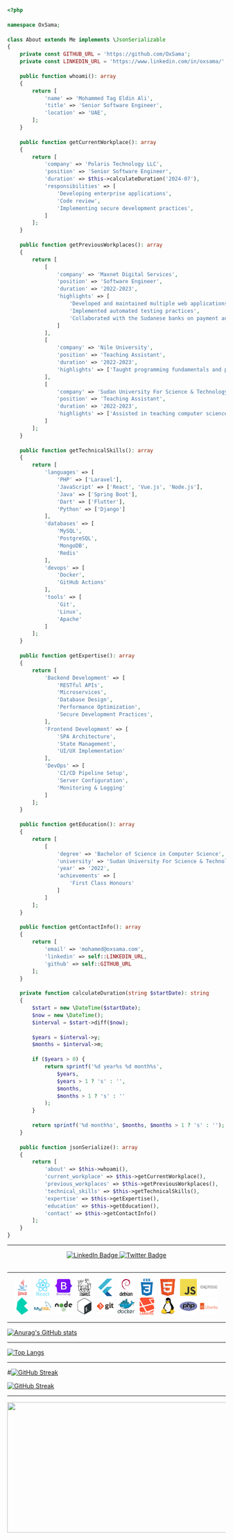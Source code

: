 <!-- ### Hi there 👋 -->

<!--
**OxSama/OxSama** is a ✨ _special_ ✨ repository because its `README.md` (this file) appears on your GitHub profile.

Here are some ideas to get you started:

- 🔭 I’m currently working on ...
- 🌱 I’m currently learning ...
- 👯 I’m looking to collaborate on ...
- 🤔 I’m looking for help with ...
- 💬 Ask me about ...
- 📫 How to reach me: ...
- 😄 Pronouns: ...
- ⚡ Fun fact: ...
-->
<!-- <div align="center" >
  <img src="https://media.giphy.com/media/M9gbBd9nbDrOTu1Mqx/giphy.gif" width="100" />
</div> -->



```php
<?php

namespace OxSama;

class About extends Me implements \JsonSerializable
{
    private const GITHUB_URL = 'https://github.com/OxSama';
    private const LINKEDIN_URL = 'https://www.linkedin.com/in/oxsama/';

    public function whoami(): array
    {
        return [
            'name' => 'Mohammed Tag Eldin Ali',
            'title' => 'Senior Software Engineer',
            'location' => 'UAE',
        ];
    }

    public function getCurrentWorkplace(): array
    {
        return [
            'company' => 'Polaris Technology LLC',
            'position' => 'Senior Software Engineer',
            'duration' => $this->calculateDuration('2024-07'),
            'responsibilities' => [
                'Developing enterprise applications',
                'Code review',
                'Implementing secure development practices',
            ]
        ];
    }

    public function getPreviousWorkplaces(): array
    {
        return [
            [
                'company' => 'Maxnet Digital Services',
                'position' => 'Software Engineer',
                'duration' => '2022-2023',
                'highlights' => [
                    'Developed and maintained multiple web applications',
                    'Implemented automated testing practices',
                    'Collaborated with the Sudanese banks on payment and digital transformation solutions',
                ]
            ],
            [
                'company' => 'Nile University',
                'position' => 'Teaching Assistant',
                'duration' => '2022-2023',
                'highlights' => ['Taught programming fundamentals and provided mentorship to students']
            ],
            [
                'company' => 'Sudan University For Science & Technology',
                'position' => 'Teaching Assistant',
                'duration' => '2022-2023',
                'highlights' => ['Assisted in teaching computer science courses and labs']
            ]
        ];
    }

    public function getTechnicalSkills(): array
    {
        return [
            'languages' => [
                'PHP' => ['Laravel'],
                'JavaScript' => ['React', 'Vue.js', 'Node.js'],
                'Java' => ['Spring Boot'],
                'Dart' => ['Flutter'],
                'Python' => ['Django']
            ],
            'databases' => [
                'MySQL',
                'PostgreSQL',
                'MongoDB',
                'Redis'
            ],
            'devops' => [
                'Docker',
                'GitHub Actions'
            ],
            'tools' => [
                'Git',
                'Linux',
                'Apache'
            ]
        ];
    }

    public function getExpertise(): array
    {
        return [
            'Backend Development' => [
                'RESTful APIs',
                'Microservices',
                'Database Design',
                'Performance Optimization',
                'Secure Development Practices',
            ],
            'Frontend Development' => [
                'SPA Architecture',
                'State Management',
                'UI/UX Implementation'
            ],
            'DevOps' => [
                'CI/CD Pipeline Setup',
                'Server Configuration',
                'Monitoring & Logging'
            ]
        ];
    }

    public function getEducation(): array
    {
        return [
            [
                'degree' => 'Bachelor of Science in Computer Science',
                'university' => 'Sudan University For Science & Technology',
                'year' => '2022',
                'achievements' => [
                    'First Class Honours'
                ]
            ]
        ];
    }

    public function getContactInfo(): array
    {
        return [
            'email' => 'mohamed@oxsama.com',
            'linkedin' => self::LINKEDIN_URL,
            'github' => self::GITHUB_URL
        ];
    }

    private function calculateDuration(string $startDate): string
    {
        $start = new \DateTime($startDate);
        $now = new \DateTime();
        $interval = $start->diff($now);

        $years = $interval->y;
        $months = $interval->m;

        if ($years > 0) {
            return sprintf('%d year%s %d month%s',
                $years,
                $years > 1 ? 's' : '',
                $months,
                $months > 1 ? 's' : ''
            );
        }

        return sprintf('%d month%s', $months, $months > 1 ? 's' : '');
    }

    public function jsonSerialize(): array
    {
        return [
            'about' => $this->whoami(),
            'current_workplace' => $this->getCurrentWorkplace(),
            'previous_workplaces' => $this->getPreviousWorkplaces(),
            'technical_skills' => $this->getTechnicalSkills(),
            'expertise' => $this->getExpertise(),
            'education' => $this->getEducation(),
            'contact' => $this->getContactInfo()
        ];
    }
}
```


<hr>


<div id="badges" align="center">
  <a href="https://www.linkedin.com/in/mohamed-taj-eldin-b510791bb/">
    <img src="https://img.shields.io/badge/LinkedIn-blue?style=for-the-badge&logo=linkedin&logoColor=white" alt="LinkedIn Badge"/>
  </a>
<!--   <a href="your-youtube-URL">
    <img src="https://img.shields.io/badge/YouTube-red?style=for-the-badge&logo=youtube&logoColor=white" alt="Youtube Badge"/>
  </a> -->
  <a href="https://twitter.com/OX_SAMA">
    <img src="https://img.shields.io/badge/Twitter-blue?style=for-the-badge&logo=twitter&logoColor=white" alt="Twitter Badge"/>
  </a>
</div>

<div align="center">
  <img src="https://komarev.com/ghpvc/?username=OxSama&style=flat-square&color=red" alt=""/>
</div>

<hr>

<div align="center">
  <img src="https://github.com/devicons/devicon/blob/master/icons/java/java-original-wordmark.svg" title="Java" alt="Java" width="40" height="40"/>&nbsp;
  <img src="https://github.com/devicons/devicon/blob/master/icons/react/react-original-wordmark.svg" title="React" alt="React" width="40" height="40"/>&nbsp;
  <img src="https://github.com/devicons/devicon/blob/master/icons/bootstrap/bootstrap-original-wordmark.svg" title="Bootstrap" alt="Bootstrap" width="40" height="40"/>&nbsp;
  <img src="https://github.com/devicons/devicon/blob/master/icons/composer/composer-line-wordmark.svg" title="Composer" alt="Composer" width="40" height="40"/>&nbsp;
  <img src="https://github.com/devicons/devicon/blob/master/icons/flutter/flutter-original.svg" title="Flutter" alt="Flutter" width="40" height="40"/>&nbsp;
  <img src="https://github.com/devicons/devicon/blob/master/icons/debian/debian-original-wordmark.svg" title="Debian" alt="Debian " width="40" height="40"/>&nbsp;
  <img src="https://github.com/devicons/devicon/blob/master/icons/css3/css3-plain-wordmark.svg"  title="CSS3" alt="CSS" width="40" height="40"/>&nbsp;
  <img src="https://github.com/devicons/devicon/blob/master/icons/html5/html5-original.svg" title="HTML5" alt="HTML" width="40" height="40"/>&nbsp;
  <img src="https://github.com/devicons/devicon/blob/master/icons/javascript/javascript-original.svg" title="JavaScript" alt="JavaScript" width="40" height="40"/>&nbsp;
  <img src="https://github.com/devicons/devicon/blob/master/icons/express/express-original-wordmark.svg" title="JavaScript" alt="JavaScript" width="40" height="40"/>&nbsp;
  <img src="https://github.com/devicons/devicon/blob/master/icons/bulma/bulma-plain.svg" title="Bulma" alt="Bulma" width="40" height="40"/>&nbsp;
  <img src="https://github.com/devicons/devicon/blob/master/icons/mysql/mysql-original-wordmark.svg" title="MySQL"  alt="MySQL" width="40" height="40"/>&nbsp;
  <img src="https://github.com/devicons/devicon/blob/master/icons/nodejs/nodejs-original-wordmark.svg" title="NodeJS" alt="NodeJS" width="40" height="40"/>&nbsp;
  <img src="https://github.com/devicons/devicon/blob/master/icons/bash/bash-original.svg" title="Bash" alt="Bash" width="40" height="40"/>&nbsp;
  <img src="https://github.com/devicons/devicon/blob/master/icons/git/git-original-wordmark.svg" title="Git" alt="Git" width="40" height="40"/>&nbsp;
  <img src="https://github.com/devicons/devicon/blob/master/icons/docker/docker-original-wordmark.svg" title="Docker" alt="Docker" width="40" height="40"/>&nbsp;
  <img src="https://github.com/devicons/devicon/blob/master/icons/laravel/laravel-plain-wordmark.svg" title="Laravel" alt="Laravel" width="40" height="40"/>&nbsp;
  <img src="https://github.com/devicons/devicon/blob/master/icons/linux/linux-original.svg" title="Linux" alt="Linux" width="40" height="40"/>&nbsp;
  <img src="https://github.com/devicons/devicon/blob/master/icons/php/php-original.svg" title="PHP" alt="PHP" width="40" height="40"/>&nbsp;
  <img src="https://github.com/devicons/devicon/blob/master/icons/ubuntu/ubuntu-plain-wordmark.svg" title="Ubuntu" alt="Ubuntu" width="40" height="40"/>&nbsp;
</div>


<hr>

[![Anurag's GitHub stats](https://github-readme-stats.vercel.app/api?username=OxSama&theme=react)](https://github.com/anuraghazra/github-readme-stats)



<hr>

[![Top Langs](https://github-readme-stats.vercel.app/api/top-langs/?username=OxSama&layout=compact&theme=react)](https://github.com/anuraghazra/github-readme-stats)

<hr>

#[![GitHub Streak](http://github-readme-streak-stats.herokuapp.com?user=OxSama&theme=react)](https://git.io/streak-stats)

[![GitHub Streak](https://streak-stats.demolab.com/?user=OxSama)](https://git.io/streak-stats)

<hr>

<div align="center">
  <img src="https://media.giphy.com/media/KyIaRm6jYlAGyJ86zH/giphy.gif" width="600" height="300"/>
</div>

